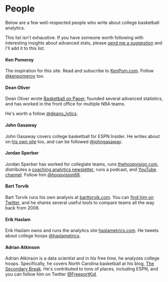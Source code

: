 # People

Below are a few well-respected people who write about college basketball analytics.

This list isn't exhaustive. If you have someone worth following with interesting insights about advanced stats, please [send me a suggestion](../about/contact.md) and I'll add it to this list.

#### Ken Pomeroy

The inspiration for this site. Read and subscribe to [KenPom.com](http://kenpom.com/). Follow [@kenpomeroy](https://twitter.com/kenpomeroy) too.

#### Dean Oliver

Dean Oliver wrote [Basketball on Paper](https://www.amazon.com/Basketball-Paper-Rules-Performance-Analysis/dp/1574886886), founded several advanced statistics, and has worked in the front office for multiple NBA teams.

He's worth a follow [@deano\_lytics](https://twitter.com/DeanO_Lytics).

#### John Gasaway

John Gasaway covers college basketball for ESPN Insider. He writes about on [his own site](https://johngasaway.com/) too, and can be followed [@johngasaway](https://twitter.com/JohnGasaway).

#### Jordan Sperber

Jordan Sperber has worked for collegiate teams, runs [thehoopvision.com](http://thehoopvision.com/), distributes a [coaching analytics newsletter](http://eepurl.com/ccoZC9), runs a podcast, and [YouTube channel](https://www.youtube.com/channel/UCWjDw4A6654SyA3ryTy00Uw). Follow him [@hoopvision68](https://twitter.com/hoopvision68).

#### Bart Torvik

Bart Torvik runs his own analysis at [barttorvik.com](http://www.barttorvik.com/). You can [find him on Twitter](https://twitter.com/totally_t_bomb), and he shares several useful tools to compare teams all the way back from 2008.

#### Erik Haslam

Erik Haslam owns and runs the analytics site [haslametrics.com](http://haslametrics.com/). He tweets about college hoops [@haslametrics](https://twitter.com/haslametrics).

#### Adrian Atkinson

Adrian Atkinson is a data scientist and in his free time, he analyzes college hoops. Specifically, he covers North Carolina basketball at his blog, [The Secondary Break](http://www.thesecondarybreak.us/hello-world/). He's contributed to tons of places, including ESPN, and you can follow him on Twitter [@FreeportKid](https://twitter.com/FreeportKid).

#### 


